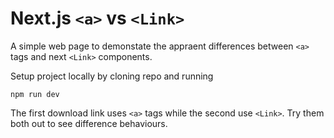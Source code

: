 # Next.js `<a>` vs `<Link>`

A simple web page to demonstate the appraent differences between `<a>` tags and next `<Link>` components.

Setup project locally by cloning repo and running

`npm run dev`

The first download link uses `<a>` tags while the second use `<Link>`.
Try them both out to see difference behaviours.
